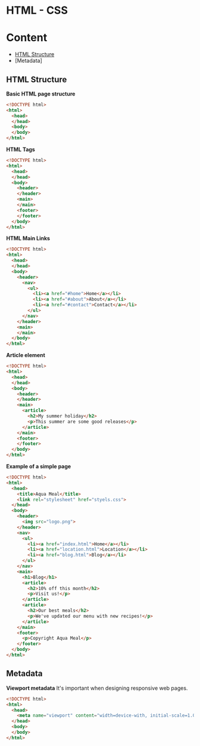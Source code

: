 # HTML - CSS

# Content

* [HTML Structure](#html-structure)
* [Metadata]

## HTML Structure
**Basic HTML page structure**
```html
<!DOCTYPE html>
<html> 
  <head>
  </head>
  <body>
  </body>
</html>
```
**HTML Tags**
```html
<!DOCTYPE html>
<html>
  <head>
  </head>
  <body>
    <header>
    </header>
    <main>
    </main>
    <footer>
    </footer>
  </body>
</html>
```
**HTML Main Links**
```html
<!DOCTYPE html>
<html>
  <head>
  </head>
  <body>
    <header>
      <nav>
        <ul>
          <li><a href="#home">Home</a></li>
          <li><a href="#about">About</a></li>
          <li><a href="#contact">Contact</a></li>
        </ul>
      </nav>
    </header>
    <main>
    </main>
  </body>
</html>
```
**Article element**
```html
<!DOCTYPE html>
<html>
  <head>
  </head>
  <body>
    <header>
    </header>
    <main>
      <article>
        <h2>My summer holiday</h2>
        <p>This summer are some good releases</p>
      </article>
    </main>
    <footer>
    </footer>
  </body>
</html>
```
**Example of a simple page**
```html
<!DOCTYPE html>
<html>
  <head>
    <title>Aqua Meal</title>
    <link rel="stylesheet" href="styels.css">
  </head>
  <body>
    <header>
      <img src="logo.png">
    </header>
    <nav>
      <ul>
        <li><a href="index.html">Home</a></li>
        <li><a href="location.html">Location</a></li>
        <li><a href="blog.html">Blog</a></li>
      </ul>
    </nav>
    <main>
      <h1>Blog</h1>
      <article>
        <h2>10% off this month</h2>
        <p>Visit us!</p>
      </article>
      <article>
        <h2>Our best meals</h2>
        <p>We've updated our menu with new recipes!</p>
      </article>
    </main>
    <footer>
      <p>Copyright Aqua Meal</p>
    </footer>
  </body>
</html>
```
## Metadata
**Viewport metadata**
It's important when designing responsive web pages.
```html
<!DOCTYPE html>
<html>
  <head>
    <meta name="viewport" content="width=device-with, initial-scale=1.0">
  </head>
  <body>
  </body>
</html>
```